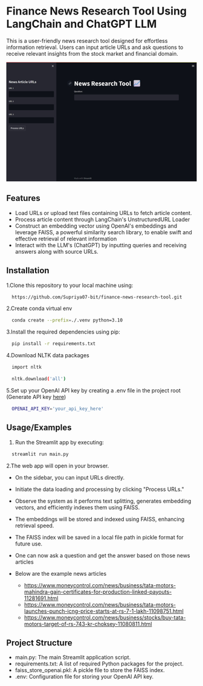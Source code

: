 
# Finance News Research Tool Using LangChain and ChatGPT LLM 

This is a user-friendly news research tool designed for effortless information retrieval. Users can input article URLs and ask questions to receive relevant insights from the stock market and financial domain.

![](dashboard.jpg)

## Features

- Load URLs or upload text files containing URLs to fetch article content.
- Process article content through LangChain's UnstructuredURL Loader
- Construct an embedding vector using OpenAI's embeddings and leverage FAISS, a powerful similarity search library, to enable swift and effective retrieval of relevant information
- Interact with the LLM's (ChatGPT) by inputting queries and receiving answers along with source URLs.


## Installation

1.Clone this repository to your local machine using:

```bash
  https://github.com/Supriya07-bit/finance-news-research-tool.git  
```
2.Create conda virtual env

```bash
  conda create --prefix=./.venv python=3.10
```
3.Install the required dependencies using pip:

```bash
  pip install -r requirements.txt
```

4.Download NLTK data packages

```bash
  import nltk
```
```bash
  nltk.download('all')
```

5.Set up your OpenAI API key by creating a .env file in the project root (Generate API key [here](https://platform.openai.com/api-keys))

```bash
  OPENAI_API_KEY='your_api_key_here'
```
## Usage/Examples

1. Run the Streamlit app by executing:
```bash
  streamlit run main.py
```

2.The web app will open in your browser.

- On the sidebar, you can input URLs directly.

- Initiate the data loading and processing by clicking "Process URLs."

- Observe the system as it performs text splitting, generates embedding vectors, and efficiently indexes them using FAISS.

- The embeddings will be stored and indexed using FAISS, enhancing retrieval speed.

- The FAISS index will be saved in a local file path in pickle format for future use.
- One can now ask a question and get the answer based on those news articles
- Below are the example news articles
  - https://www.moneycontrol.com/news/business/tata-motors-mahindra-gain-certificates-for-production-linked-payouts-11281691.html
  - https://www.moneycontrol.com/news/business/tata-motors-launches-punch-icng-price-starts-at-rs-7-1-lakh-11098751.html
  - https://www.moneycontrol.com/news/business/stocks/buy-tata-motors-target-of-rs-743-kr-choksey-11080811.html

## Project Structure

- main.py: The main Streamlit application script.
- requirements.txt: A list of required Python packages for the project.
- faiss_store_openai.pkl: A pickle file to store the FAISS index.
- .env: Configuration file for storing your OpenAI API key.